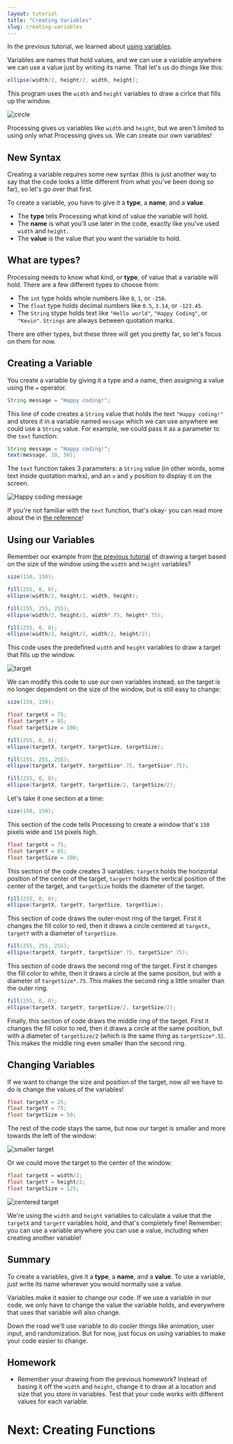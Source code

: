 ```yaml
---
layout: tutorial
title: "Creating Variables"
slug: creating-variables
---
```


In the previous tutorial, we learned about [using variables](/tutorials/processing/using-variables). 

Variables are names that hold values, and we can use a variable anywhere we can use a value just by writing its name. That let's us do things like this:

```java
ellipse(width/2, height/2, width, height);
```

This program uses the `width` and `height` variables to draw a cirlce that fills up the window.

![circle](/tutorials/processing/creating-variables-1.png)

Processing gives us variables like `width` and `height`, but we aren't limited to using only what Processing gives us. We can create our own variables!

## New Syntax

Creating a variable requires some new syntax (this is just another way to say that the code looks a little different from what you've been doing so far), so let's go over that first.

To create a variable, you have to give it a **type**, a **name**, and a **value**.

- The **type** tells Processing what kind of value the variable will hold.
- The **name** is what you'll use later in the code, exactly like you've used `width` and `height`.
- The **value** is the value that you want the variable to hold.

## What are types?

Processing needs to know what kind, or **type**, of value that a variable will hold. There are a few different types to choose from:

- The `int` type holds whole numbers like `0`, `1`, or `-256`.
- The `float` type holds decimal numbers like `0.5`, `3.14`, or `-123.45`.
- The `String` stype holds text like `"Hello world"`, `"Happy Coding"`, or `"Kevin"`. `Strings` are always between quotation marks.

There are other types, but these three will get you pretty far, so let's focus on them for now.

## Creating a Variable

You create a variable by giving it a type and a name, then assigning a value using the `=` operator.

```java
String message = "Happy coding!";
```

This line of code creates a `String` value that holds the text `"Happy coding!"` and stores it in a variable named `message` which we can use anywhere we could use a `String` value. For example, we could pass it as a parameter to the `text` function:

```java
String message = "Happy coding!";
text(message, 10, 50);
```

The `text` function takes 3 parameters: a `String` value (in other words, some text inside quotation marks), and an `x` and `y` position to display it on the screen.

![Happy coding message](/tutorials/processing/creating-variables-2.png)

If you're not familiar with the `text` function, that's okay- you can read more about the in [the reference](https://processing.org/reference/)!

## Using our Variables

Remember our example from [the previous tutorial](/tutorials/processing/using-variables) of drawing a target based on the size of the window using the `width` and `height` variables?

```java
size(150, 150);

fill(255, 0, 0);
ellipse(width/2, height/2, width, height);

fill(255, 255, 255);
ellipse(width/2, height/2, width*.75, height*.75);

fill(255, 0, 0);
ellipse(width/2, height/2, width/2, height/2);
```

This code uses the predefined `width` and `height` variables to draw a target that fills up the window.

![target](/tutorials/processing/creating-variables-3.png)

We can modify this code to use our own variables instead, so the target is no longer dependent on the size of the window, but is still easy to change:

```java
size(150, 150);

float targetX = 75;
float targetY = 85;
float targetSize = 100;

fill(255, 0, 0);
ellipse(targetX, targetY, targetSize, targetSize);

fill(255, 255, 255);
ellipse(targetX, targetY, targetSize*.75, targetSize*.75);

fill(255, 0, 0);
ellipse(targetX, targetY, targetSize/2, targetSize/2);
```

Let's take it one section at a time:

```java
size(150, 150);
```

This section of the code tells Processing to create a window that's `150` pixels wide and `150` pixels high.

```java
float targetX = 75;
float targetY = 85;
float targetSize = 100;
```

This section of the code creates 3 variables: `targetX` holds the horizontal position of the center of the target, `targetY` holds the vertical position of the center of the target, and `targetSize` holds the diameter of the target.

```java
fill(255, 0, 0);
ellipse(targetX, targetY, targetSize, targetSize);
```

This section of code draws the outer-most ring of the target. First it changes the fill color to red, then it draws a circle centered at `targetX, targetY` with a diameter of `targetSize`.

```java
fill(255, 255, 255);
ellipse(targetX, targetY, targetSize*.75, targetSize*.75);
```

This section of code draws the second ring of the target. First it changes the fill color to white, then it draws a circle at the same position, but with a diameter of `targetSize*.75`. This makes the second ring a little smaller than the outer ring.

```java
fill(255, 0, 0);
ellipse(targetX, targetY, targetSize/2, targetSize/2);
```

Finally, this section of code draws the middle ring of the target. First it changes the fill color to red, then it draws a circle at the same position, but with a diameter of `targetSize/2` (which is the same thing as `targetSize*.5`). This makes the middle ring even smaller than the second ring.

## Changing Variables

If we want to change the size and position of the target, now all we have to do is change the values of the variables!

```java
float targetX = 25;
float targetY = 75;
float targetSize = 50;
```

The rest of the code stays the same, but now our target is smaller and more towards the left of the window:

![smaller target](/tutorials/processing/creating-variables-4.png)

Or we could move the target to the center of the window:

```java
float targetX = width/2;
float targetY = height/2;
float targetSize = 125;
```

![centered target](/tutorials/processing/creating-variables-5.png)

We're using the `width` and `height` variables to calculate a value that the `targetX` and `targetY` variables hold, and that's completely fine! Remember: you can use a variable anywhere you can use a value, including when creating another variable!

## Summary

To create a variables, give it a **type**, a **name**, and a **value**. To use a variable, just write its name wherever you would normally use a value.

Variables make it easier to change our code. If we use a variable in our code, we only have to change the value the variable holds, and everywhere that uses that variable will also change.

Down the road we'll use variable to do cooler things like animation, user input, and randomization. But for now, just focus on using variables to make your code easier to change.

## Homework

- Remember your drawing from the previous homework? Instead of basing it off the `width` and `height`, change it to draw at a location and size that you store in variables. Test that your code works with different values for each variable.

# Next: Creating Functions
